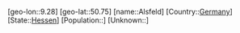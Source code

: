 ﻿---
location: [50.75,9.28]
type: City
tags:
- geo/City


SpocWebEntityId: 28758
isDeleted: false
confidential: public

---
[geo-lon::9.28]
[geo-lat::50.75]
[name::Alsfeld]
[Country::[Germany](geo/Continent/Europe/Germany.md)]
[State::[Hessen](geo/Continent/Europe/Germany/Hessen.md)]
[Population::]
[Unknown::]

